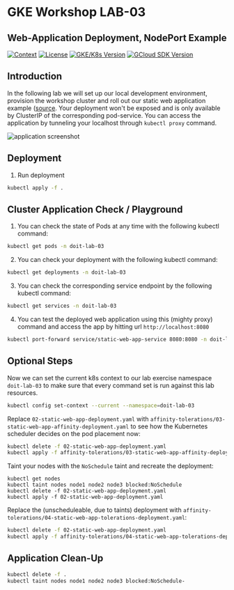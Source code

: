 # GKE Workshop LAB-03

## Web-Application Deployment, NodePort Example

[![Context](https://img.shields.io/badge/GKE%20Fundamentals-1-blue.svg)](#)
[![License](https://img.shields.io/badge/License-Apache%202.0-blue.svg)](https://opensource.org/licenses/Apache-2.0)
[![GKE/K8s Version](https://img.shields.io/badge/k8s%20version-1.18.20-blue.svg)](#)
[![GCloud SDK Version](https://img.shields.io/badge/gcloud%20version-359.0.0-blue.svg)](#)

## Introduction

In the following lab we will set up our local development environment, provision the workshop cluster and roll out our static web application example ([source](https://github.com/doitintl/labs-web-app-static). Your deployment won't be exposed and is only available by ClusterIP of the corresponding pod-service. You can access the application by tunneling your localhost through `kubectl proxy` command.

![application screenshot](../.github/media/lab-03-screenshot-small.png)

## Deployment

1. Run deployment

```bash
kubectl apply -f .
```

## Cluster Application Check / Playground

1. You can check the state of Pods at any time with the following kubectl command:

```bash
kubectl get pods -n doit-lab-03
```

2. You can check your deployment with the following kubectl command:

```bash
kubectl get deployments -n doit-lab-03
```

3. You can check the corresponding service endpoint by the following kubectl command:

```bash
kubectl get services -n doit-lab-03
```

4. You can test the deployed web application using this (mighty proxy) command and access the app by hitting url `http://localhost:8080`

```bash
kubectl port-forward service/static-web-app-service 8080:8080 -n doit-lab-03
```

## Optional Steps

Now we can set the current k8s context to our lab exercise namespace `doit-lab-03` to make sure that every command set is run against this lab resources.

```bash
kubectl config set-context --current --namespace=doit-lab-03
```

Replace `02-static-web-app-deployment.yaml` with `affinity-tolerations/03-static-web-app-affinity-deployment.yaml` to see how the Kubernetes scheduler decides on the pod placement now:

```bash
kubectl delete -f 02-static-web-app-deployment.yaml
kubectl apply -f affinity-tolerations/03-static-web-app-affinity-deployment.yaml
```

Taint your nodes with the `NoSchedule` taint and recreate the deployment:

```
kubectl get nodes
kubectl taint nodes node1 node2 node3 blocked:NoSchedule
kubectl delete -f 02-static-web-app-deployment.yaml
kubectl apply -f 02-static-web-app-deployment.yaml
```

Replace the (unscheduleable, due to taints) deployment with `affinity-tolerations/04-static-web-app-tolerations-deployment.yaml`:

```bash
kubectl delete -f 02-static-web-app-deployment.yaml
kubectl apply -f affinity-tolerations/04-static-web-app-tolerations-deployment.yaml
```

## Application Clean-Up

```bash
kubectl delete -f .
kubectl taint nodes node1 node2 node3 blocked:NoSchedule-
```
